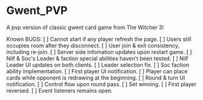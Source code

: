 # Gwent_PVP
 A pvp version of classic gwent card game from The Witcher 3!

Known BUGS:
[ ] Cannot start if any player refresh the page.
[ ] Users still occupies room after they disconnect.
[ ] User join & exit consistency, including re-join.
[ ] Server side infomation updates upon restart game.
[ ] Nilf & Soc's Leader & faction special abilities haven't been tested.
[ ] Nilf Leader UI updates on both clients.
[ ] Leader selection fix.
[ ] Soc faction ability implementation.
[ ] First player UI notification.
[ ] Player can place cards while opponent is redrawing at the beginning.
[ ] Round & turn UI notification.
[ ] Control flow upon round pass.
[ ] Set winning.
[ ] First player reversed.
[ ] Event listeners remains open.
